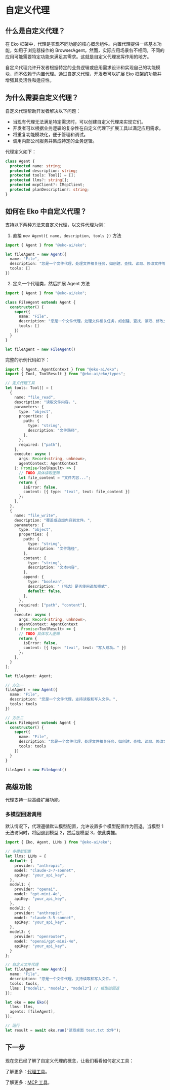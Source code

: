 # 自定义代理

## 什么是自定义代理？

在 Eko 框架中，代理是实现不同功能的核心概念组件。内置代理提供一些基本功能，如用于浏览器操作的 BrowserAgent。然而，实际应用场景各不相同，不同的应用可能需要特定功能来满足其需求。这就是自定义代理发挥作用的地方。

自定义代理允许开发者根据特定的业务逻辑或应用需求设计和实现自己的功能模块，而不依赖于内置代理。通过自定义代理，开发者可以扩展 Eko 框架的功能并增强其灵活性和适应性。

## 为什么需要自定义代理？

自定义代理帮助开发者解决以下问题：

- 当现有代理无法满足特定需求时，可以创建自定义代理来实现它们。
- 开发者可以根据业务逻辑的复杂性在自定义代理下扩展工具以满足应用需求。
- 将重复功能模块化，便于管理和调试。
- 调用内部公司服务并集成特定的业务逻辑。

代理定义如下：

```typescript
class Agent {
  protected name: string;
  protected description: string;
  protected tools: Tool[] = [];
  protected llms?: string[];
  protected mcpClient?: IMcpClient;
  protected planDescription?: string;
}
```

## 如何在 Eko 中自定义代理？

支持以下两种方法来自定义代理，以文件代理为例：

1. 直接 `new Agent({ name, description, tools })` 方法

```typescript
import { Agent } from "@eko-ai/eko";

let fileAgent = new Agent({
  name: "File",
  description: "您是一个文件代理，处理文件相关任务，如创建、查找、读取、修改文件等。",
  tools: []
})
```

2. 定义一个代理类，然后扩展 Agent 方法

```typescript
import { Agent } from "@eko-ai/eko";

class FileAgent extends Agent {
  constructor() {
    super({
      name: "File",
      description: "您是一个文件代理，处理文件相关任务，如创建、查找、读取、修改文件等。",
      tools: []
    })
  }
}

let fileAgent = new FileAgent()
```

完整的示例代码如下：

```typescript
import { Agent, AgentContext } from "@eko-ai/eko";
import { Tool, ToolResult } from "@eko-ai/eko/types";

// 定义代理工具
let tools: Tool[] = [
  {
    name: "file_read",
    description: "读取文件内容。",
    parameters: {
      type: "object",
      properties: {
        path: {
          type: "string",
          description: "文件路径",
        },
      },
      required: ["path"],
    },
    execute: async (
      args: Record<string, unknown>,
      agentContext: AgentContext
    ): Promise<ToolResult> => {
      // TODO 具体读取逻辑
      let file_content = "文件内容...";
      return {
        isError: false,
        content: [{ type: "text", text: file_content }]
      };
    },
  },
  {
    name: "file_write",
    description: "覆盖或追加内容到文件。",
    parameters: {
      type: "object",
      properties: {
        path: {
          type: "string",
          description: "文件路径",
        },
        content: {
          type: "string",
          description: "文本内容",
        },
        append: {
          type: "boolean",
          description: "（可选）是否使用追加模式",
          default: false,
        },
      },
      required: ["path", "content"],
    },
    execute: async (
      args: Record<string, unknown>,
      agentContext: AgentContext
    ): Promise<ToolResult> => {
      // TODO 具体写入逻辑
      return {
        isError: false,
        content: [{ type: "text", text: "写入成功。" }]
      };
    },
  }
];

let fileAgent: Agent;

// 方法一
fileAgent = new Agent({
  name: "File",
  description: "您是一个文件代理，支持读取和写入文件。",
  tools: tools
})

// 方法二
class FileAgent extends Agent {
  constructor() {
    super({
      name: "File",
      description: "您是一个文件代理，处理文件相关任务，如创建、查找、读取、修改文件等。",
      tools: tools
    })
  }
}

fileAgent = new FileAgent()
```

## 高级功能

代理支持一些高级扩展功能。

### 多模型回退调用

默认情况下，代理遵循默认模型配置，允许设置多个模型配置作为回退。当模型 1 无法访问时，将回退到模型 2，然后是模型 3，依此类推。

```typescript
import { Eko, Agent, LLMs } from "@eko-ai/eko";

// 多模型配置
let llms: LLMs = {
  default: {
    provider: "anthropic",
    model: "claude-3-7-sonnet",
    apiKey: "your_api_key",
  },
  model1: {
    provider: "openai",
    model: "gpt-mini-4o",
    apiKey: "your_api_key",
  },
  model2: {
    provider: "anthropic",
    model: "claude-3-5-sonnet",
    apiKey: "your_api_key",
  },
  model3: {
    provider: "openrouter",
    model: "openai/gpt-mini-4o",
    apiKey: "your_api_key",
  }
};

// 自定义文件代理
let fileAgent = new Agent({
  name: "File",
  description: "您是一个文件代理，支持读取和写入文件。",
  tools: tools,
  llms: ["model1", "model2", "model3"] // 模型链回退
});

let eko = new Eko({
  llms: llms,
  agents: [fileAgent],
});

// 运行
let result = await eko.run("读取桌面 test.txt 文件");
```

## 下一步

现在您已经了解了自定义代理的概念，让我们看看如何定义工具：

了解更多：[代理工具](agent-tools.md)。

了解更多：[MCP 工具](mcp-tools.md)。
